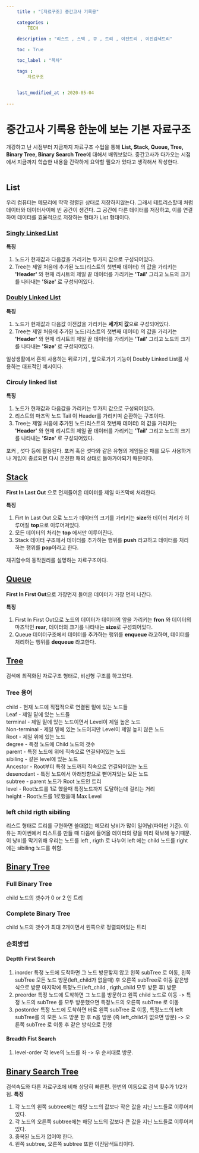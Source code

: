 ```yaml
---
    title : "[자료구조] 중간고사 기록용"

    categories : 
        TECH
    
    description : "리스트 , 스택 , 큐 , 트리 , 이진트리 , 이진검색트리"

    toc : True

    toc_label : "목차"

    tags : 
        자료구조


    last_modified_at : 2020-05-04
 
---
```


# 중간고사 기록용 한눈에 보는 기본 자료구조

개강하고 난 시점부터 지금까지 자료구조 수업을 통해 **List, Stack, Queue, Tree, Binary Tree, Binary Search Tree**에 대해서 배워보았다. 중간고사가 다가오는 시점에서 지금까지 학습한 내용을 간략하게 요약할 필요가 있다고 생각해서 작성한다.
<br/>
<br/>

## List

우리 컴퓨터는 메모리에 딱딱 정렬된 상태로 저장하지않는다. 그래서 테트리스할때 처럼 데이터와 데이터사이에 빈 공간이 생긴다. 그 공간에 다른 데이터를 저장하고, 이를 연결하여 데이터를 효율적으로 저장하는 형태가 List 형태이다.

### [Singly Linked List](https://yangdongjae.github.io/자료구조/Linked_list/)

**특징** <br/>

1. 노드가 현재값과 다음값을 가리키는 두가지 값으로 구성되어있다.<br/>
2. Tree는 제일 처음에 추가된 노드(리스트의 첫번째 데이터) 의 값을 가리키는 **'Header'** 와 현재 리시트의 제일 끝 데이터를 가리키는 **'Tail'** 그리고 노드의 크기를 나타내는 **'Size'** 로 구성되어있다.

### [Doubly Linked List](https://yangdongjae.github.io/자료구조/Doubly-Linked-List/)

**특징** <br/>

1. 노드가 현재값과 다음값 이전값을 가리키는 **세가지 값**으로 구성되어있다.<br/>
2. Tree는 제일 처음에 추가된 노드(리스트의 첫번째 데이터) 의 값을 가리키는 **'Header'** 와 현재 리시트의 제일 끝 데이터를 가리키는 **'Tail'** 그리고 노드의 크기를 나타내는 **'Size'** 로 구성되어있다.

일상생활에서 흔히 사용하는 뒤로가기 , 앞으로가기 기능이 Doubly Linked List를 사용하는 대표적인 예시이다.

### Circuly linked list

**특징** <br/>

1. 노드가 현재값과 다음값을 가리키는 두가지 값으로 구성되어있다.<br/>
2. 리스트의 마즈막 노드 Tail 이 Header를 가리키며 순환하는 구조이다.
3. Tree는 제일 처음에 추가된 노드(리스트의 첫번째 데이터) 의 값을 가리키는 **'Header'** 와 현재 리시트의 제일 끝 데이터를 가리키는 **'Tail'** 그리고 노드의 크기를 나타내는 **'Size'** 로 구성되어있다.

포커 , 섯다 등에 활용된다. 포커 혹은 섯다와 같은 유형의 게임들은 패를 모두 사용하거나 게임이 종료되면 다시 온전한 패의 상태로 돌아가야되기 때문이다.

## [Stack](https://yangdongjae.github.io/자료구조/Stack/)

**First In Last Out** 으로 먼저들어온 데이터를  제일 마즈막에 처리한다.

**특징**

1. Firt In Last Out 으로 노드가 데이터의 크기를 가리키는 **size**와 데이터 처리가 이루어질 **top**으로 이루어져있다.
2. 모든 데이터의 처리는 **top** 에서만 이루어진다.
3. Stack 데이터 구조에서 데이터를 추가하는 행위를 **push** 라고하고 데이터를 처리하는 행위를 **pop**이라고 한다.

재귀함수의 동작원리를 설명하는 자료구조이다.

## [Queue](https://yangdongjae.github.io/자료구조/Queue/)

**First In First Out**으로 가장먼저 들어온 데이터가 가장 먼저 나간다.

**특징**

1. First In First Out으로 노드의 데이터가 데이터의 앞을 가리키는 **fron** 와 데이터의 마즈막인 **rear**, 데이터의 크기를 나타내는 **size**로 구성되어있다.
2. Queue 데이터구조에서 데이터를 추가하는 행위를 **enqueue** 라고하며, 데이터를 처리하는 행위를 **dequeue** 라고한다.


## [Tree](https://yangdongjae.github.io/자료구조/Tree/)

검색에 최적화된 자료구조 형태로, 비선형 구조를 하고있다. 

### Tree 용어
child - 현재 노드에 직접적으로 연결된 밑에 있는 노드들<br/>
Leaf - 제일 밑에 있는 노드들<br/>
terminal - 제일 밑에 있는 노드이면서 Level이 제일 높은 노드<br/>
Non-terminal - 제일 밑에 있는 노드이지만 Level이 제일 높지 않은 노드<br/>
Root - 제일 위에 있는 노드 <br/>
degree - 특정 노드에 Child 노드의 갯수<br/>
parent - 특정 노드에 위에 직속으로 연결되어있는 노드<br/> 
sibiling - 같은 level에 있는 노드 <br/>
Ancestor - Root부터 특정 노드까지  직속으로 연결되어있는 노드<br/>
desencdant - 특정 노드에서 아래방향으로 뻗어져있는 모든 노드 <br/>
subtree - parent 노드가 Root 노드인 트리<br/>
level - Root노드를 1로 했을때 특정노드까지 도달하는데 걸리는 거리<br/>
height -  Root노드를 1로했을때 Max Level

### left child rigth sibiling 
리스트 형태로 트리를 구현하면 쓸대없는 메모리 낭비가 많이 일어남(파이썬 기준). 이유는 파이썬에서 리스트를 만들 때 다음에 들어올 데이터의 량을 미리 확보해 놓기때문. 이 낭비를 막기위해 우리는 노드를 left , rigth 로 나누어 left 에는 child 노드를 right 에는 sibiling 노드를 취함.

## [Binary Tree](https://yangdongjae.github.io/자료구조/Binary_Tree/)

### Full Binary Tree
child 노드의 갯수가 0 or 2 인 트리

### Complete Binary Tree
child 노드의 갯수가 최대 2개이면서 왼쪽으로 정렬되어있는 트리

### 순회방법

#### Deptth First Search
1. inorder
특정 노드에 도착하면 그 노드 방문핳지 않고 왼쪽 subTree 로 이동, 왼쪽 subTree 모든 노드 방문(left_child가 없을때) 후 오른쪽 subTree로 이동 같은방식으로 방문 마지막에 특정노드(left_child , rigth_child 모두 방문 후) 방문
2. preorder
특정 노드에 도착하면 그 노드를 방문하고 왼쪽 child 노드로 이동 -> 특정 노드의 subTree 를 모두 방문했으면 특정노드의 오른쪽 subTree 로 이동
3. postorder
특정 노드에 도착하면 바로 왼쪽 subTree 로 이동, 특정노드의 left subTree를 의 모든 노드 방문 한 후 n을 방문 (즉 left_child가 없으면 방문) -> 오른쪽 subTree 로 이동 후 같은 방식으로 진행

#### Breadth Fist Search

1. level-order
각 leve의 노드를 좌 -> 우 순서대로 방문.

## [Binary Search Tree](https://yangdongjae.github.io/자료구조/binary_search_Tree/)

검색속도와 다른 자료구조에 비해 상당히 빠른편. 한번의 이동으로 검색 횟수가 1/2가 됨.
**특징**
1. 각 노드의 왼쪽 subtree에는 해당 노드의 값보다 작은 값을 지닌 노드들로 이루어져 있다.
2. 각 노드의 오른쪽 subtree에는 해당 노드의 값보다 큰 값을 지닌 노드들로 이루어져 있다.
3. 중복된 노드가 없어야 한다.
4. 왼쪽 subtree, 오른쪽 subtree 또한 이진탐색트리이다.
